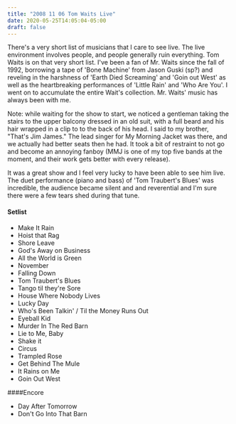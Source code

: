 ```yaml
---
title: "2008 11 06 Tom Waits Live"
date: 2020-05-25T14:05:04-05:00
draft: false
---
```


There's a very short list of musicians that I care to see live. The live environment involves people, and people generally ruin everything. Tom Waits is on that very short list. I've been a fan of Mr. Waits since the fall of 1992, borrowing a tape of 'Bone Machine' from Jason Guski (sp?) and reveling in the harshness of 'Earth Died Screaming' and 'Goin out West' as well as the heartbreaking performances of 'Little Rain' and 'Who Are You'. I went on to accumulate the entire Wait's collection. Mr. Waits' music has always been with me. 

Note: while waiting for the show to start, we noticed a gentleman taking the stairs to the upper balcony dressed in an old suit, with a full beard and his hair wrapped in a clip to to the back of his head. I said to my brother, "That's Jim James." The lead singer for My Morning Jacket was there, and we actually had better seats then he had. It took a bit of restraint to not go and become an annoying fanboy (MMJ is one of my top five bands at the moment, and their work gets better with every release). 

It was a great show and I feel very lucky to have been able to see him live. The duet performance (piano and bass) of 'Tom Traubert's Blues' was incredible, the audience became silent and and reverential and I'm sure there were a few tears shed during that tune. 

#### Setlist
* Make It Rain 
* Hoist that Rag 
* Shore Leave 
* God's Away on Business 
* All the World is Green 
* November 
* Falling Down 
* Tom Traubert's Blues 
* Tango til they're Sore 
* House Where Nobody Lives 
* Lucky Day 
* Who's Been Talkin' / Til the Money Runs Out 
* Eyeball Kid 
* Murder In The Red Barn 
* Lie to Me, Baby 
* Shake it 
* Circus 
* Trampled Rose 
* Get Behind The Mule 
* It Rains on Me 
* Goin Out West 

####Encore
* Day After Tomorrow 
* Don't Go Into That Barn 



